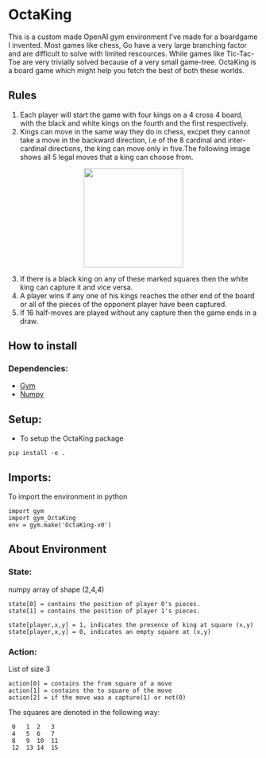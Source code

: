 # OctaKing
This is a custom made OpenAI gym environment I've made for a boardgame I invented. Most games like chess, Go have a very large branching factor and are difficult to solve with limited rescources. While games like Tic-Tac-Toe are very trivially solved because of a very small game-tree. OctaKing is a board game which might help you fetch the best of both these worlds.
 
## Rules
1) Each player will start the game with four kings on a 4 cross 4 board, with the black and white kings on the fourth and the first respectively.
2) Kings can move in the same way they do in chess, excpet they cannot take a move in the backward direction, i.e of the 8 cardinal and inter-cardinal directions, the king can move only in five.The following image shows all 5 legal moves that a king can choose from.

<p align="center">
<a href="url"><img src="https://i.imgur.com/ldswIVh.png" height="200" width="200" ></a>
</p>

3) If there is a black king on any of these marked squares then the white king can capture it and vice versa.
4) A player wins if any one of his kings reaches the other end of the board or all of the pieces of the opponent player have been captured.
5) If 16 half-moves are played without any capture then the game ends in a draw.

## How to install

### Dependencies:
* [Gym](https://github.com/openai/gym)
* [Numpy](https://github.com/numpy/numpy)

## Setup:
* To setup the OctaKing package  
```
pip install -e .
```
## Imports:
To import the environment in python
```
import gym
import gym_OctaKing
env = gym.make('OctaKing-v0')
```

## About Environment

### State: 
numpy array of shape (2,4,4)                        
```
state[0] = contains the position of player 0's pieces.
state[1] = contains the position of player 1's pieces.

state[player,x,y] = 1, indicates the presence of king at square (x,y)
state[player,x,y] = 0, indicates an empty square at (x,y)
```

### Action:
List of size 3
```
action[0] = contains the from square of a move
action[1] = contains the to square of the move
action[2] = if the move was a capture(1) or not(0)
```

The squares are denoted in the following way:
```
 0   1  2   3                       
 4   5  6   7                                 
 8   9  10  11                            
 12  13 14  15                        
 ```
